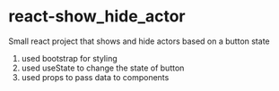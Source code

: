 # react-show_hide_actor
Small react project that shows and hide actors based on a button state
1. used bootstrap for styling 
2. used useState to change the state of button 
3. used props to pass data to components
